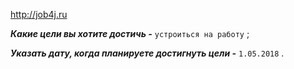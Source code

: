 <http://job4j.ru>

***Какие цели вы хотите достичь -*** `устроиться на работу` ; 

***Указать дату, когда планируете достигнуть цели -*** `1.05.2018` .
